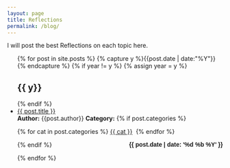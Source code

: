 ```yaml
---
layout: page
title: Reflections
permalink: /blog/
---
```


I will post the best Reflections on each topic  here.

<ul id="archive">
{% for post in site.posts %}
  {% capture y %}{{post.date | date:"%Y"}}{% endcapture %}
  {% if year != y %}
    {% assign year = y %}
    <h2 class="blogyear">{{ y}}</h2>
  {% endif %}
<li class="archiveposturl"><span><a href="{{ site.url }}{{ post.url }}" title="{{ post.title }}">{{ post.title }}</a></span><br/>
<span class = "postlower"><strong>Author:</strong> {{post.author}} 
<strong>Category:</strong>  {% if post.categories %}
 
  {% for cat in post.categories %}
  <a href="/categories/#{{ cat }}" title="{{ cat }}">{{ cat }}</a>&nbsp;
  {% endfor %}

{% endif %} <!-- {{ post.categories | first }} -->
<strong style="font-size:100%; font-family: 'Titillium Web', sans-serif; float:right">{{ post.date | date: '%d %b %Y' }}</strong> 
</span> 

</li>
{% endfor %}
</ul>

<!-- {{ post.date | date: '%m %d, %Y' }} -->

